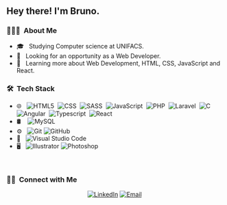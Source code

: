 <!-- <img src="https://raw.githubusercontent.com/AVS1508/AVS1508/master/assets/Aditya%20Vikram%20Singh%20Banner.png"> -->

<h2> Hey there! I'm Bruno.</h2>

<h3> 👨🏻‍💻 &nbsp;About Me </h3>

- 🎓 &nbsp; Studying Computer science at UNIFACS.
- 💼 &nbsp; Looking for an opportunity as a Web Developer.
- 🌱 &nbsp; Learning more about Web Development, HTML, CSS, JavaScript and React.

<h3> 🛠 &nbsp;Tech Stack</h3>


- 🌐 &nbsp;
  ![HTML5](https://img.shields.io/badge/-HTML5-333333?style=flat&logo=HTML5)&nbsp;
  ![CSS](https://img.shields.io/badge/-CSS-333333?style=flat&logo=CSS3&logoColor=1572B6)&nbsp;
  ![SASS](https://img.shields.io/badge/-SASS-333333?style=flat&logo=SASS&logoColor=1572B6)&nbsp;
  ![JavaScript](https://img.shields.io/badge/-JavaScript-333333?style=flat&logo=javascript)&nbsp;
  ![PHP](https://img.shields.io/badge/-PHP-333333?style=flat&logo=PHP&logoColor=563D7C)&nbsp;
  ![Laravel](https://img.shields.io/badge/-Laravel-333333?style=flat&logo=LARAVEL&logoColor=00599C)&nbsp;
  ![C](https://img.shields.io/badge/-C-333333?style=flat&logo=C&logoColor=A8B9CC)&nbsp;
  ![Angular](https://img.shields.io/badge/-Angular-333333?style=flat&logo=ANGULAR&logoColor=00599C)&nbsp;
  ![Typescript](https://img.shields.io/badge/-Typescript-333333?style=flat&logo=TYPESCRIPT&logoColor=00599C)&nbsp;
  ![React](https://img.shields.io/badge/-React-333333?style=flat&logo=REACT&logoColor=00599C)&nbsp;
- 🛢 &nbsp;&nbsp;
  ![MySQL](https://img.shields.io/badge/-MySQL-333333?style=flat&logo=mysql)
- ⚙️ &nbsp;
  ![Git](https://img.shields.io/badge/-Git-333333?style=flat&logo=git)
  ![GitHub](https://img.shields.io/badge/-GitHub-333333?style=flat&logo=github)
- 🔧 &nbsp;
  ![Visual Studio Code](https://img.shields.io/badge/-Visual%20Studio%20Code-333333?style=flat&logo=visual-studio-code&logoColor=007ACC)
- 🖥 &nbsp;
  ![Illustrator](https://img.shields.io/badge/-Illustrator-333333?style=flat&logo=adobe-illustrator)
  ![Photoshop](https://img.shields.io/badge/-Photoshop-333333?style=flat&logo=adobe-photoshop)

<br/>

<h3> 🤝🏻 &nbsp;Connect with Me </h3>

<p align="center">
<a href="https://www.linkedin.com/in/bruno-kauan/"><img alt="LinkedIn" src="https://img.shields.io/badge/LinkedIn-Bruno%20Kauan-blue?style=flat-square&logo=linkedin"></a>
<a href="mailto:b.alves.amaral@gmail.com"><img alt="Email" src="https://img.shields.io/badge/Email-b.alves.amaral@gmail.com-blue?style=flat-square&logo=gmail"></a>
</p>
